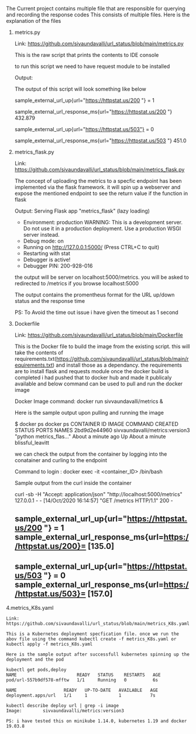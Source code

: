 The Current project contains multiple file that are responsible for querying and recording the response codes
This consists of multiple files. Here is the explanation of the files


1. metrics.py

      Link: https://github.com/sivaundavalli/url_status/blob/main/metrics.py

      This is the raw script that prints the contents to IDE console
      
      to run this script we need to have request module to be installed
      
      Output:
      
      The output of this script will look something like below
      
      sample_external_url_up{url="https://httpstat.us/200 "}  = 1
      
      sample_external_url_response_ms{url="https://httpstat.us/200 "}  432.879
      
      sample_external_url_up{url="https://httpstat.us/503"}  = 0
      
      sample_external_url_response_ms{url="https://httpstat.us/503 "}  451.0
      
2. metrics_flask.py

      Link: https://github.com/sivaundavalli/url_status/blob/main/metrics_flask.py
      
      The concept of uploading the metrics to a specfic endpoint has been implemented via the flask framework. it will spin up a webserver and expose the mentioned endpoint to see the return value if the function in flask
      
      Output:
       Serving Flask app "metrics_flask" (lazy loading)
     * Environment: production
       WARNING: This is a development server. Do not use it in a production deployment.
       Use a production WSGI server instead.
     * Debug mode: on
     * Running on http://127.0.0.1:5000/ (Press CTRL+C to quit)
     * Restarting with stat
     * Debugger is active!
     * Debugger PIN: 200-928-016
     
     the output will be server on localhost:5000/metrics.
     you will be asked to redirected to /metrics if you browse localhost:5000
     
     The output contains the promentheus format for the URL up/down status and the response time
     
     PS: To Avoid the time out issue i have given the timeout as 1 second
     
3. Dockerfile

      Link: https://github.com/sivaundavalli/url_status/blob/main/Dockerfile
      
      This is the Docker file to build the image from the existing script. this will take the contents of      requirements.txt(https://github.com/sivaundavalli/url_status/blob/main/requirements.txt) and install those as a dependancy. the requirements are to install flask and requests module
      once the docker build is completed i had pushed that to docker hub and made it publicaly available and below command can be used to pull and run the docker image
      
      Docker Image command: docker run sivvaundavalli/metrics &
      
      Here is the sample output upon pulling and running the image
      
      $ docker ps 
   docker ps
   CONTAINER ID        IMAGE                             COMMAND                  CREATED              STATUS              PORTS               NAMES
   2bd9d2e44960        sivvaundavalli/metrics:version3   "python metrics_flas…"   About a minute ago   Up About a minute                       blissful_leavitt

    we can check the output from the container by logging into the conatainer and curling to the endpoint

    Command to login : docker exec -it <container_ID> /bin/bash
    
    Sample output from the curl inside the container
    
    curl -sb -H "Accept: application/json" "http://localhost:5000/metrics"
    127.0.0.1 - - [14/Oct/2020 16:14:57] "GET /metrics HTTP/1.1" 200 -
                                                                  <h2> sample_external_url_up{url="https://httpstat.us/200 "}  =  1 <br>     sample_external_url_response_ms{url=https://httpstat.us/200}= [135.0]</h2><h2> sample_external_url_up{url="https://httpstat.us/503 "}  =  0 <br> sample_external_url_response_ms{url=https://httpstat.us/503}= [157.0]</h2>
                                                                  
4.metrics_K8s.yaml

    Link: https://github.com/sivaundavalli/url_status/blob/main/metrics_K8s.yaml
  
    This is a Kubernetes deployment specfication file. once we run the abov file using the command kubectl create -f metrics_K8s.yaml or kubectl apply -f metrics_K8s.yaml
  
    Here is the sample output after successfull kubernetes spinning up the deployment and the pod
    
    kubectl get pods,deploy
    NAME                       READY   STATUS    RESTARTS   AGE
    pod/url-557b9df578-mfftw   1/1     Running   0          6s

    NAME                  READY   UP-TO-DATE   AVAILABLE   AGE
    deployment.apps/url   1/1     1            1           7s
    
    kubectl describe deploy url | grep -i image
    Image:        sivvaundavalli/metrics:version3

    PS: i have tested this on minikube 1.14.0, kubernetes 1.19 and docker 19.03.8
    
    

    





      
      
      
      
